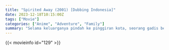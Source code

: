 ```yaml
---
title: "Spirited Away (2001) [Dubbing Indonesia]"
date: 2023-12-18T10:15:00Z
tags: ["Movie"]
categories: ["Anime", "Adventure", "Family"]
summary: "Selama keluarganya pindah ke pinggiran kota, seorang gadis berusia 10 tahun yang cemberut mengembara ke dunia yang diperintah oleh para dewa, penyihir, dan roh, sebuah dunia di mana manusia diubah menjadi binatang buas."
---
```



  <mux-player stream-type="on-demand"
  src="https://kp3d-my.sharepoint.com/personal/ryoo_kp3d_onmicrosoft_com/_layouts/15/download.aspx?share=EQVCf3caKntFvdV1fJjtRGMBrCDQxdW6HkGyOq93K0FeYw" prefer-playback="mse" controls>
 
  </mux-player>
  

{{< movieinfo id="129" >}}

  <script src="https://cdn.jsdelivr.net/npm/@mux/mux-player"></script>
  
   <script type="application/ld+json">
 {
  "@context": "https://schema.org/",
  "@type": "VideoObject",
  "name": "Spirited Away",
  "contentUrl": "https://stream.mux.com/jsaeil7jBiY7aG29H3gpBXn5D4XEY5WM948Jh6tdcvc.m3u8",
  "thumbnailUrl": "https://www.themoviedb.org/t/p/original/sRDfWh1x7qVi9R6Y86XVCQzSjVH.jpg?width=314&fit_mode=preserve&time=25",
  "uploadDate": "2023-10-18T11:04:15Z",
}

</script>